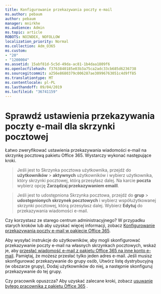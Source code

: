 ```yaml
---
title: Konfigurowanie przekazywania poczty e-mail
ms.author: pebaum
author: pebaum
manager: mnirkhe
ms.audience: Admin
ms.topic: article
ROBOTS: NOINDEX, NOFOLLOW
localization_priority: Normal
ms.collection: Adm_O365
ms.custom:
- "20"
- "1200004"
ms.assetid: 15abf81d-5c5d-49da-ac81-1b4daa1809f6
ms.openlocfilehash: f3763840185e03b3a75ca2adc33cb685d6236738
ms.sourcegitcommit: a256e8680379c006287ae30996763051c4d9ff85
ms.translationtype: MT
ms.contentlocale: pl-PL
ms.lasthandoff: 09/04/2019
ms.locfileid: "36741159"
---
```

# <a name="check-the-email-forwarding-settings-for-a-mailbox"></a>Sprawdź ustawienia przekazywania poczty e-mail dla skrzynki pocztowej

Łatwo zweryfikować ustawienia przekazywania wiadomości e-mail na skrzynkę pocztową pakietu Office 365. Wystarczy wykonać następujące kroki.
  
> Jeśli jest to Skrzynka pocztowa użytkownika, przejdź do **użytkowników** \> **aktywnych** użytkowników i wybierz użytkownika, który skrzynki pocztowej, którą przesyłasz dalej. Na karcie **poczta** wybierz opcję **Zarządzaj przekazywaniem emaill**.
    
> Jeśli jest to udostępniona Skrzynka pocztowa, przejdź do **grup** \> **udostępnionych skrzynek pocztowych** i wybierz współużytkowanej skrzynki pocztowej, którą przesyłasz dalej. Wybierz **Edytuj** do przekazywania wiadomości e-mail.

Czy korzystasz ze starego centrum administracyjnego? W przypadku starych kroków lub aby uzyskać więcej informacji, zobacz [Konfigurowanie przekazywania poczty e-mail w pakiecie Office 365](https://docs.microsoft.com/office365/admin/email/configure-email-forwarding).
  
Aby wysyłać instrukcje do użytkowników, aby mogli skonfigurować przekazywanie poczty e-mail na własnych skrzynkach pocztowych, wskaż je, aby [przesłać wiadomość e-mail z pakietu Office 365 na inne konto e-mail](https://support.office.com/article/Forward-email-from-Office-365-to-another-email-account-1ed4ee1e-74f8-4f53-a174-86b748ff6a0e). Pamiętaj, że możesz przesłać tylko jeden adres e-mail. Jeśli musisz skonfigurować przekazywanie do grupy osób, Utwórz listę dystrybucyjną (w obszarze grupy), Dodaj użytkowników do niej, a następnie skonfiguruj przekazywanie do tej grupy.
  
Czy pracownik opuszcza? Aby uzyskać zalecane kroki, zobacz [usuwanie byłego pracownika z pakietu Office 365](https://docs.microsoft.com/office365/admin/add-users/remove-former-employee) .
  
